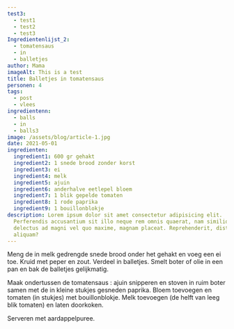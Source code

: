 ```yaml
---
test3:
  - test1
  - test2
  - test3
Ingredientenlijst_2:
  - tomatensaus
  - in
  - balletjes
author: Mama
imageAlt: This is a test
title: Balletjes in tomatensaus
personen: 4
tags:
  - post
  - vlees
ingredientenn:
  - balls
  - in
  - balls3
image: /assets/blog/article-1.jpg
date: 2021-05-01
ingredienten:
  ingredient1: 600 gr gehakt
  ingredient2: 1 snede brood zonder korst
  ingredient3: ei
  ingredient4: melk
  ingredient5: ajuin
  ingredient6: anderhalve eetlepel bloem
  ingredient7: 1 blik gepelde tomaten
  ingredient8: 1 rode paprika
  ingredient9: 1 bouillonblokje
description: Lorem ipsum dolor sit amet consectetur adipisicing elit.
  Perferendis accusantium sit illo neque rem omnis quaerat, nam similique vitae
  delectus ad magni vel quo maxime, magnam placeat. Reprehenderit, distinctio
  aliquam?
---
```

Meng de in melk gedrengde snede brood onder het gehakt en voeg een ei toe. Kruid met peper en zout. Verdeel in balletjes. Smelt boter of olie in een pan en bak de balletjes gelijkmatig.

Maak ondertussen de tomatensaus : ajuin snipperen en stoven in ruim boter samen met de in kleine stukjes gesneden paprika. Bloem toevoegen en tomaten (in stukjes) met bouillonblokje. Melk toevoegen (de helft van leeg blik tomaten) en laten doorkoken.

Serveren met aardappelpuree.
